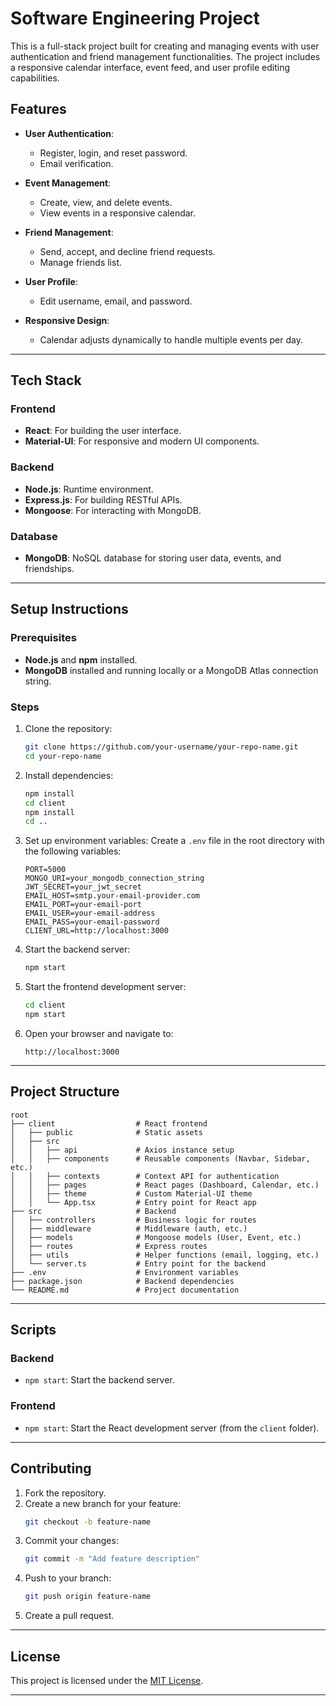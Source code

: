 # Software Engineering Project

This is a full-stack project built for creating and managing events with user authentication and friend management functionalities. The project includes a responsive calendar interface, event feed, and user profile editing capabilities.

## Features

- **User Authentication**:
  - Register, login, and reset password.
  - Email verification.

- **Event Management**:
  - Create, view, and delete events.
  - View events in a responsive calendar.

- **Friend Management**:
  - Send, accept, and decline friend requests.
  - Manage friends list.

- **User Profile**:
  - Edit username, email, and password.

- **Responsive Design**:
  - Calendar adjusts dynamically to handle multiple events per day.

---

## Tech Stack

### Frontend
- **React**: For building the user interface.
- **Material-UI**: For responsive and modern UI components.

### Backend
- **Node.js**: Runtime environment.
- **Express.js**: For building RESTful APIs.
- **Mongoose**: For interacting with MongoDB.

### Database
- **MongoDB**: NoSQL database for storing user data, events, and friendships.

---

## Setup Instructions

### Prerequisites
- **Node.js** and **npm** installed.
- **MongoDB** installed and running locally or a MongoDB Atlas connection string.

### Steps
1. Clone the repository:
   ```bash
   git clone https://github.com/your-username/your-repo-name.git
   cd your-repo-name
   ```

2. Install dependencies:
   ```bash
   npm install
   cd client
   npm install
   cd ..
   ```

3. Set up environment variables:
   Create a `.env` file in the root directory with the following variables:
   ```env
   PORT=5000
   MONGO_URI=your_mongodb_connection_string
   JWT_SECRET=your_jwt_secret
   EMAIL_HOST=smtp.your-email-provider.com
   EMAIL_PORT=your-email-port
   EMAIL_USER=your-email-address
   EMAIL_PASS=your-email-password
   CLIENT_URL=http://localhost:3000
   ```

4. Start the backend server:
   ```bash
   npm start
   ```

5. Start the frontend development server:
   ```bash
   cd client
   npm start
   ```

6. Open your browser and navigate to:
   ```
   http://localhost:3000
   ```

---

## Project Structure

```
root
├── client                  # React frontend
│   ├── public              # Static assets
│   ├── src
│   │   ├── api             # Axios instance setup
│   │   ├── components      # Reusable components (Navbar, Sidebar, etc.)
│   │   ├── contexts        # Context API for authentication
│   │   ├── pages           # React pages (Dashboard, Calendar, etc.)
│   │   ├── theme           # Custom Material-UI theme
│   │   └── App.tsx         # Entry point for React app
├── src                     # Backend
│   ├── controllers         # Business logic for routes
│   ├── middleware          # Middleware (auth, etc.)
│   ├── models              # Mongoose models (User, Event, etc.)
│   ├── routes              # Express routes
│   ├── utils               # Helper functions (email, logging, etc.)
│   └── server.ts           # Entry point for the backend
├── .env                    # Environment variables
├── package.json            # Backend dependencies
└── README.md               # Project documentation
```

---

## Scripts

### Backend
- `npm start`: Start the backend server.

### Frontend
- `npm start`: Start the React development server (from the `client` folder).

---

## Contributing

1. Fork the repository.
2. Create a new branch for your feature:
   ```bash
   git checkout -b feature-name
   ```
3. Commit your changes:
   ```bash
   git commit -m "Add feature description"
   ```
4. Push to your branch:
   ```bash
   git push origin feature-name
   ```
5. Create a pull request.

---

## License
This project is licensed under the [MIT License](LICENSE).

---
